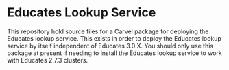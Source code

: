 Educates Lookup Service
=======================

This repository hold source files for a Carvel package for deploying the
Educates lookup service. This exists in order to deploy the Educates lookup
service by itself independent of Educates 3.0.X. You should only use this
package at present if needing to install the Educates lookup service to work
with Educates 2.7.3 clusters.
